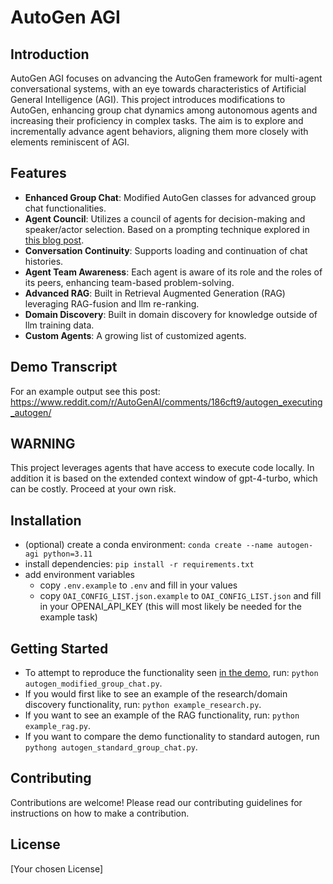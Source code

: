 # AutoGen AGI

## Introduction
AutoGen AGI focuses on advancing the AutoGen framework for multi-agent conversational systems, with an eye towards characteristics of Artificial General Intelligence (AGI). This project introduces modifications to AutoGen, enhancing group chat dynamics among autonomous agents and increasing their proficiency in complex tasks. The aim is to explore and incrementally advance agent behaviors, aligning them more closely with elements reminiscent of AGI.


## Features
- **Enhanced Group Chat**: Modified AutoGen classes for advanced group chat functionalities.
- **Agent Council**: Utilizes a council of agents for decision-making and speaker/actor selection. Based on a prompting technique explored in [this blog post](https://www.prompthub.us/blog/exploring-multi-persona-prompting-for-better-outputs).
- **Conversation Continuity**: Supports loading and continuation of chat histories.
- **Agent Team Awareness**: Each agent is aware of its role and the roles of its peers, enhancing team-based problem-solving.
- **Advanced RAG**: Built in Retrieval Augmented Generation (RAG) leveraging RAG-fusion and llm re-ranking.
- **Domain Discovery**: Built in domain discovery for knowledge outside of llm training data.
- **Custom Agents**: A growing list of customized agents.


## Demo Transcript
For an example output see this post: https://www.reddit.com/r/AutoGenAI/comments/186cft9/autogen_executing_autogen/

## WARNING
This project leverages agents that have access to execute code locally. In addition it is based on the extended context window of gpt-4-turbo, which can be costly. Proceed at your own risk.

## Installation
- (optional) create a conda environment: `conda create --name autogen-agi python=3.11`
- install dependencies: `pip install -r requirements.txt`
- add environment variables
  - copy `.env.example` to `.env` and fill in your values
  - copy `OAI_CONFIG_LIST.json.example` to `OAI_CONFIG_LIST.json` and fill in your OPENAI_API_KEY (this will most likely be needed for the example task)
  
## Getting Started
- To attempt to reproduce the functionality seen [in the demo](https://www.prompthub.us/blog/exploring-multi-persona-prompting-for-better-outputs), run: `python autogen_modified_group_chat.py`.
- If you would first like to see an example of the research/domain discovery functionality, run: `python example_research.py`.
- If you want to see an example of the RAG functionality, run: `python example_rag.py`.
- If you want to compare the demo functionality to standard autogen, run `pythong autogen_standard_group_chat.py`.


## Contributing
Contributions are welcome! Please read our contributing guidelines for instructions on how to make a contribution.

## License
[Your chosen License]

